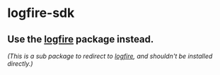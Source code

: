 # logfire-sdk

## Use the [logfire](https://pypi.org/project/logfire/) package instead.

_(This is a sub package to redirect to [logfire](https://pypi.org/project/logfire/), and shouldn't be installed directly.)_
